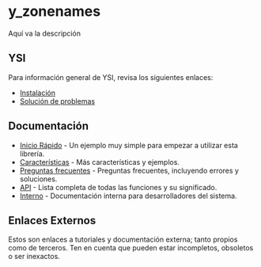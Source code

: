 # y_zonenames

Aquí va la descripción

## YSI

Para información general de YSI, revisa los siguientes enlaces:

* [Instalación](../instalacion.md)
* [Solución de problemas](../solucion-problemas.md)

## Documentación

* [Inicio Rápido](y_zonenames/inicio-rapido.md) - Un ejemplo muy simple para empezar a utilizar esta librería.
* [Características](y_zonenames/caracteristicas.md) - Más características y ejemplos.
* [Preguntas frecuentes](y_zonenames/preguntas-frecuentes.md) - Preguntas frecuentes, incluyendo errores y soluciones.
* [API](y_zonenames/api.md) - Lista completa de todas las funciones y su significado.
* [Interno](y_zonenames/interno.md) - Documentación interna para desarrolladores del sistema.

## Enlaces Externos

Estos son enlaces a tutoriales y documentación externa; tanto propios como de terceros. Ten en cuenta que pueden estar incompletos, obsoletos o ser inexactos.
